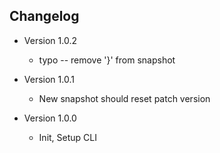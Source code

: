 ## Changelog
- Version 1.0.2
  - typo -- remove '}' from snapshot

- Version 1.0.1
  - New snapshot should reset patch version

- Version 1.0.0
  - Init, Setup CLI